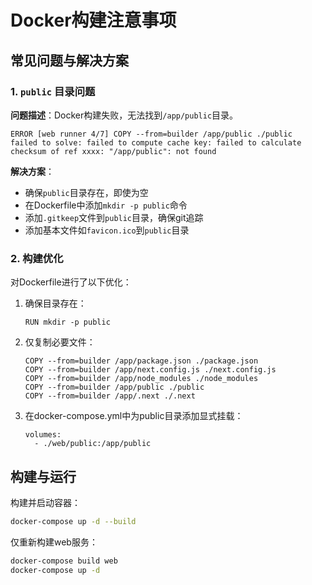 # Docker构建注意事项

## 常见问题与解决方案

### 1. `public` 目录问题

**问题描述**：Docker构建失败，无法找到`/app/public`目录。
```
ERROR [web runner 4/7] COPY --from=builder /app/public ./public  
failed to solve: failed to compute cache key: failed to calculate checksum of ref xxxx: "/app/public": not found
```

**解决方案**：
- 确保`public`目录存在，即使为空
- 在Dockerfile中添加`mkdir -p public`命令
- 添加`.gitkeep`文件到`public`目录，确保git追踪
- 添加基本文件如`favicon.ico`到`public`目录

### 2. 构建优化

对Dockerfile进行了以下优化：

1. 确保目录存在：
   ```
   RUN mkdir -p public
   ```

2. 仅复制必要文件：
   ```
   COPY --from=builder /app/package.json ./package.json
   COPY --from=builder /app/next.config.js ./next.config.js
   COPY --from=builder /app/node_modules ./node_modules
   COPY --from=builder /app/public ./public
   COPY --from=builder /app/.next ./.next
   ```

3. 在docker-compose.yml中为public目录添加显式挂载：
   ```
   volumes:
     - ./web/public:/app/public
   ```

## 构建与运行

构建并启动容器：
```bash
docker-compose up -d --build
```

仅重新构建web服务：
```bash
docker-compose build web
docker-compose up -d
``` 